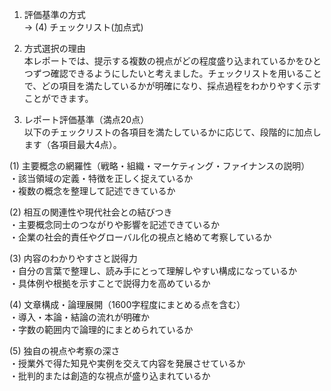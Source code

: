 1. 評価基準の方式  
→ (4) チェックリスト(加点式)

2. 方式選択の理由  
本レポートでは、提示する複数の視点がどの程度盛り込まれているかをひとつずつ確認できるようにしたいと考えました。チェックリストを用いることで、どの項目を満たしているかが明確になり、採点過程をわかりやすく示すことができます。

3. レポート評価基準（満点20点）  
以下のチェックリストの各項目を満たしているかに応じて、段階的に加点します（各項目最大4点）。

(1) 主要概念の網羅性（戦略・組織・マーケティング・ファイナンスの説明）  
・該当領域の定義・特徴を正しく捉えているか  
・複数の概念を整理して記述できているか  

(2) 相互の関連性や現代社会との結びつき  
・主要概念同士のつながりや影響を記述できているか  
・企業の社会的責任やグローバル化の視点と絡めて考察しているか  

(3) 内容のわかりやすさと説得力  
・自分の言葉で整理し、読み手にとって理解しやすい構成になっているか  
・具体例や根拠を示すことで説得力を高めているか  

(4) 文章構成・論理展開（1600字程度にまとめる点を含む）  
・導入・本論・結論の流れが明確か  
・字数の範囲内で論理的にまとめられているか  

(5) 独自の視点や考察の深さ  
・授業外で得た知見や実例を交えて内容を発展させているか  
・批判的または創造的な視点が盛り込まれているか  